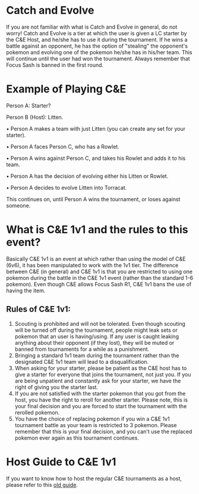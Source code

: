 
# Catch and Evolve 

If you are not familiar with what is Catch and Evolve in general, do not worry! Catch and Evolve is a tier at which the user is given a LC starter by the C&E Host, and he/she has to use it during the tournament. If he wins a battle against an opponent, he has the option of "stealing" the opponent's pokemon and evolving one of the pokemon he/she has in his/her team. This will continue until the user had won the tournament. Always remember that Focus Sash is banned in the first round. 

# Example of Playing C&E

Person A: Starter?

Person B (Host): Litten.

 • Person A makes a team with just Litten (you can create any set for your starter).
 
 • Person A faces Person C, who has a Rowlet.
 
 • Person A wins against Person C, and takes his Rowlet and adds it to his team.
 
 • Person A has the decision of evolving either his Litten or Rowlet.
 
 • Person A decides to evolve Litten into Torracat.
 
 This continues on, until Person A wins the tournament, or loses against someone.
 
# What is C&E 1v1 and the rules to this event?

Basically C&E 1v1 is an event at which rather than using the model of C&E (6v6), it has been manipulated to work with the 1v1 tier. The difference between C&E (in general) and C&E 1v1 is that you are restricted to using one pokemon during the battle in the C&E 1v1 event (rather than the standard 1-6 pokemon). Even though C&E allows Focus Sash R1, C&E 1v1 bans the use of having the item. 

Rules of C&E 1v1:
-----------------
1. Scouting is prohibited and will not be tolerated. Even though scouting will be turned off during the tournament, people might leak sets or pokemon that an user is having/using. If any user is caught leaking anything about their opponent (if they lost), they will be muted or banned from tournaments for a while as a punishment. 
2. Bringing a standard 1v1 team during the tournament rather than the designated C&E 1v1 team will lead to a disqualification.
3. When asking for your starter, please be patient as the C&E host has to give a starter for everyone that joins the tournament, not just you. If you are being unpatient and constantly ask for your starter, we have the right of giving you the starter last. 
4. If you are not satisfied with the starter pokemon that you got from the host, you have the right to reroll for another starter. Please note, this is your final decision and you are forced to start the tournament with the rerolled pokemon. 
5. You have the choice of replacing pokemon if you win a C&E 1v1 tournament battle as your team is restricted to 3 pokemon. Please remember that this is your final decision, and you can't use the replaced pokemon ever again as this tournament continues.

# Host Guide to C&E 1v1

If you want to know how to host the regular C&E tournaments as a host, please refer to this [old guide](https://charizardthefiremage.github.io/ce/).

 
